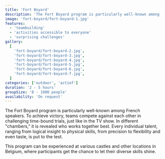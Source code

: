 ```yaml
---
title: 'Fort Boyard'
description: 'The Fort Boyard program is particularly well-known among French speakers'
image: 'fort-boyard/fort-boyard-1.jpg'
features:
  - 'teambuilding'
  - 'activities accessible to everyone'
  - 'surprising challenges'
gallery:
  [
    'fort-boyard/fort-boyard-2.jpg',
    'fort-boyard/fort-boyard-3.jpg',
    'fort-boyard/fort-boyard-4.jpg',
    'fort-boyard/fort-boyard-5.jpg',
    'fort-boyard/fort-boyard-6.jpg',
    'fort-boyard/fort-boyard-7.jpg',
  ]
categories: ['outdoor', 'actief']
duration: '2 - 5 hours'
groupSize: '8 - 1000 people'
availability: 'On request'
---
```


The Fort Boyard program is particularly well-known among French speakers. To achieve victory, teams compete against each other in challenging time-bound trials, just like in the TV show. In different "chambers," it is revealed who works together best. Every individual talent, ranging from logical insight to physical skills, from precision to flexibility and even taste, is put to the test.

This program can be experienced at various castles and other locations in Belgium, where participants get the chance to let their diverse skills shine.
